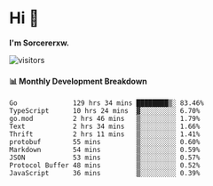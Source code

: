 # Hi 👋

**I'm Sorcererxw.**
 
![visitors](https://visitor-badge.glitch.me/badge?page_id=sorcererxw.sorcererx)

#### 📊 Monthly Development Breakdown

<!--START_SECTION:waka-->
```text
Go              129 hrs 34 mins ████████▒░ 83.46%
TypeScript      10 hrs 24 mins  ▓░░░░░░░░░ 6.70%
go.mod          2 hrs 46 mins   ▒░░░░░░░░░ 1.79%
Text            2 hrs 34 mins   ▒░░░░░░░░░ 1.66%
Thrift          2 hrs 11 mins   ▒░░░░░░░░░ 1.41%
protobuf        55 mins         ▒░░░░░░░░░ 0.60%
Markdown        54 mins         ▒░░░░░░░░░ 0.59%
JSON            53 mins         ▒░░░░░░░░░ 0.57%
Protocol Buffer 48 mins         ▒░░░░░░░░░ 0.52%
JavaScript      36 mins         ▒░░░░░░░░░ 0.39%
```
<!--END_SECTION:waka-->
